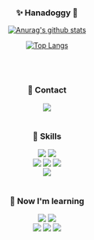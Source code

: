 <div align="center">

### ✨ Hanadoggy 👋

[![Anurag's github stats](https://github-readme-stats.vercel.app/api?username=Hanadoggy&show_icons=true&bg_color=30,e96443,904e95&title_color=fff&text_color=fff)](https://github.com/anuraghazra/github-readme-stats)

[![Top Langs](https://github-readme-stats.vercel.app/api/top-langs/?username=Hanadoggy&layout=compact&bg_color=30,e96443,904e95&title_color=fff&text_color=fff&hide=jupyter%20notebook)](https://github.com/anuraghazra/github-readme-stats)


</br>
</br>



### 💬 Contact



<span>
<a href="https://www.linkedin.com/in/익현-배-257457288/"><img src="https://img.shields.io/badge/linkedin-0A66C2?style=flat-square&logo=linkedin&logoColor=white"/></a>
</span>
</br>
</br>



### 🔭 Skills



<span>
<img src="https://img.shields.io/badge/Java-007396?&style=for-the-badge"/>
<img src="https://img.shields.io/badge/SQL-F37C20?style=for-the-badge"/>
</span></br>
<span>
<img src="https://img.shields.io/badge/spring-6DB33F?style=for-the-badge&logo=spring&logoColor=white"/>
<img src="https://img.shields.io/badge/springboot-6DB33F?style=for-the-badge&logo=springboot&logoColor=white"/>
<img src="https://img.shields.io/badge/mysql-4479A1?style=for-the-badge&logo=mysql&logoColor=white"/>
</span></br>
<span>
<img src="https://img.shields.io/badge/amazonaws-232F3E?style=for-the-badge&logo=amazonaws&logoColor=white"/>
</span>
</br>
</br>



### 🌱 Now I'm learning



<span>
<img src="https://img.shields.io/badge/kotlin-7F52FF?style=for-the-badge&logo=kotlin&logoColor=white"/>
<img src="https://img.shields.io/badge/mongodb-47A248?style=for-the-badge&logo=mongodb&logoColor=white"/>
</span></br>
<span>
<img src="https://img.shields.io/badge/docker-2496ED?style=for-the-badge&logo=docker&logoColor=white"/>
<img src="https://img.shields.io/badge/kubernetes-326CE5?style=for-the-badge&logo=kubernetes&logoColor=white"/>
<img src="https://img.shields.io/badge/jenkins-D24939?style=for-the-badge&logo=jenkins&logoColor=white"/>
</span>



</div>

